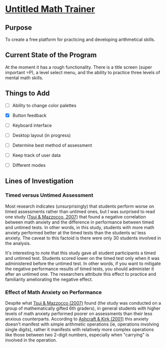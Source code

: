 # [Untitled Math Trainer](https://dkallen78.github.io/math-trainer/quickMath.html)

## Purpose

To create a free platform for practicing and developing arithmetical skills.

## Current State of the Program

At the moment it has a rough functionality. There is a title screen (super important =P),
a level select menu, and the ability to practice three levels of mental math skills.

## Things to Add

- [ ] Ability to change color palettes

- [x] Button feedback

- [ ] Keyboard interface

- [ ] Desktop layout (in progress)

- [ ] Determine best method of assessment

- [ ] Keep track of user data

- [ ] Different modes

## Lines of Investigation

### Timed versus Untimed Assessment

Most research indicates (unsurprisingly) that students perform worse on timed assessments
rather than untimed ones, but I was surprised to read one study ([Tsui & Mazzocco, 2007](https://www.ncbi.nlm.nih.gov/pmc/articles/PMC2806671/)) that found a negative
correlation between math anxiety and the difference in performance between timed and
untimed tests. In other words, in this study, students with more math anxiety performed
better at the timed tests than the students w/ less anxiety. The caveat to this factoid
is there were only 30 students involved in the analysis.

It's interesting to note that this study gave all student participants a timed and
untimed test. Students scored lower on the timed test only when it was administered
before the untimed test. In other words, if you want to mitigate the negative performance
results of timed tests, you should administer it after an untimed one. The researchers
attribute this effect to practice and familiarity ameliorating the negative effect.

### Effect of Math Anxiety on Performance

Despite what [Tsui & Mazzocco (2007)](https://www.ncbi.nlm.nih.gov/pmc/articles/PMC2806671/)
found (the study was conducted on a group of mathematically gifted 6th graders),
in general students with higher levels of math anxiety performed poorer on assessments
than their less anxious counterparts. According to [Ashcraft & Kirk (2001)](https://www.academia.edu/download/27137080/xge1302224.pdf) this anxiety doesn't manifest
with simple arithmetic operations (ie, operations involving single digits), rather
it manifests with relatively more complex operations like those between two 2-digit 
numbers, especially when "carrying" is involved in the operation.
